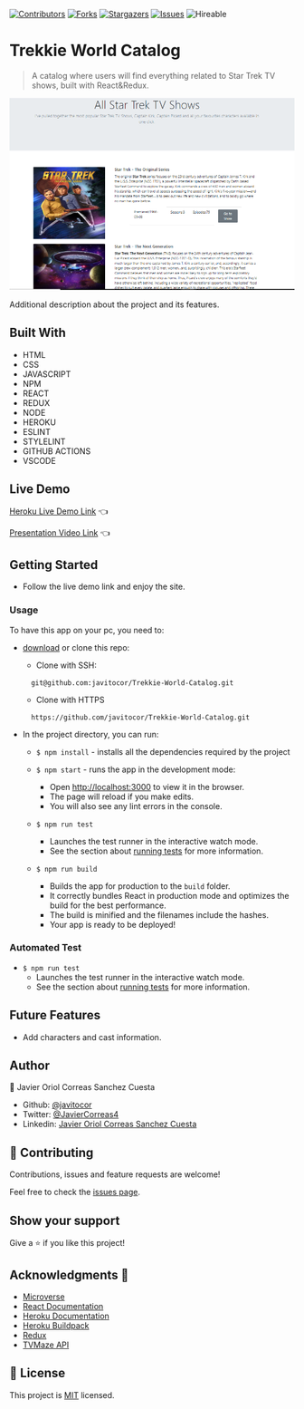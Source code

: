 <!--
*** Thanks for checking out this README Template. If you have a suggestion that would
*** make this better, please fork the repo and create a pull request or simply open
*** an issue with the tag "enhancement".
*** Thanks again! Now go create something AMAZING! :D
-->

<!-- PROJECT SHIELDS -->
<!--
*** I'm using markdown "reference style" links for readability.
*** Reference links are enclosed in brackets [ ] instead of parentheses ( ).
*** See the bottom of this document for the declaration of the reference variables
*** for contributors-url, forks-url, etc. This is an optional, concise syntax you may use.
*** https://www.markdownguide.org/basic-syntax/#reference-style-links
-->
[![Contributors][contributors-shield]][contributors-url] 
[![Forks][forks-shield]][forks-url] 
[![Stargazers][stars-shield]][stars-url] 
[![Issues][issues-shield]][issues-url] 
![Hireable](https://cdn.rawgit.com/hiendv/hireable/master/styles/default/yes.svg) 

# Trekkie World Catalog

>  A catalog where users will find everything related to Star Trek TV shows, built with React&Redux.

![screenshot](./src/assets/screenshot.png)

Additional description about the project and its features.

## Built With

- HTML 
- CSS
- JAVASCRIPT
- NPM
- REACT
- REDUX
- NODE
- HEROKU
- ESLINT
- STYLELINT
- GITHUB ACTIONS
- VSCODE

## Live Demo

[Heroku Live Demo Link](https://trekkieworld.herokuapp.com/) :point_left:

[Presentation Video Link](https://www.loom.com/share/a862f325acdd4e3c88b6d0e8f24461b1) :point_left:

## Getting Started
- Follow the live demo link and enjoy the site.

### Usage
To have this app on your pc, you need to:
* [download](https://github.com/javitocor/Trekkie-World-Catalog/archive/development.zip) or clone this repo:
  - Clone with SSH:
  ```
    git@github.com:javitocor/Trekkie-World-Catalog.git
  ```
  - Clone with HTTPS
  ```
    https://github.com/javitocor/Trekkie-World-Catalog.git
  ```

* In the project directory, you can run:

  - `$ npm install` - installs all the dependencies required by the project

  - `$ npm start` - runs the app in the development mode:
    - Open [http://localhost:3000](http://localhost:3000) to view it in the browser.
    - The page will reload if you make edits.
    - You will also see any lint errors in the console.

  - `$ npm run test`
    - Launches the test runner in the interactive watch mode.
    - See the section about [running tests](https://facebook.github.io/create-react-app/docs/running-tests) for more information.

  - `$ npm run build`
    - Builds the app for production to the `build` folder.
    - It correctly bundles React in production mode and optimizes the build for the best performance.
    - The build is minified and the filenames include the hashes.
    - Your app is ready to be deployed!

### Automated Test
 - `$ npm run test`
    - Launches the test runner in the interactive watch mode.<br />
    - See the section about [running tests](https://facebook.github.io/create-react-app/docs/running-tests) for more information.

## Future Features
- Add characters and cast information.

## Author

👤 Javier Oriol Correas Sanchez Cuesta 
- Github: [@javitocor](https://github.com/javitocor) 
- Twitter: [@JavierCorreas4](https://twitter.com/JavierCorreas4) 
- Linkedin: [Javier Oriol Correas Sanchez Cuesta](https://www.linkedin.com/in/javier-correas-sanchez-cuesta-15289482/) 

## 🤝 Contributing

Contributions, issues and feature requests are welcome!

Feel free to check the [issues page](https://github.com/javitocor/Trekkie-World-Catalog/issues).

## Show your support

Give a ⭐️ if you like this project!

## Acknowledgments 🚀

- [Microverse](https://www.microverse.org/)
- [React Documentation](https://reactjs.org/docs/getting-started.html)
- [Heroku Documentation](https://devcenter.heroku.com/)
- [Heroku Buildpack](https://github.com/mars/create-react-app-buildpack#user-content-requires)
- [Redux](https://redux.js.org/)
- [TVMaze API](http://www.tvmaze.com/api)

## 📝 License

This project is [MIT](lic.url) licensed.

<!-- MARKDOWN LINKS & IMAGES -->
<!-- https://www.markdownguide.org/basic-syntax/#reference-style-links -->
[contributors-shield]: https://img.shields.io/github/contributors/javitocor/Trekkie-World-Catalog.svg?style=flat-square
[contributors-url]: https://github.com/javitocor/Trekkie-World-Catalog/graphs/contributors
[forks-shield]: https://img.shields.io/github/forks/javitocor/Trekkie-World-Catalog.svg?style=flat-square
[forks-url]: https://github.com/javitocor/Trekkie-World-Catalog/network/members
[stars-shield]: https://img.shields.io/github/stars/javitocor/Trekkie-World-Catalog.svg?style=flat-square
[stars-url]: https://github.com/javitocor/Trekkie-World-Catalog/stargazers
[issues-shield]: https://img.shields.io/github/issues/javitocor/Trekkie-World-Catalog.svg?style=flat-square
[issues-url]: https://github.com/javitocor/Trekkie-World-Catalog/issues